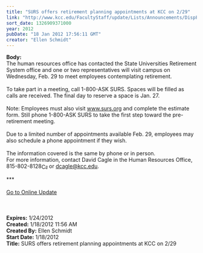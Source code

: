 ```yaml
---
title: "SURS offers retirement planning appointments at KCC on 2/29"
link: "http://www.kcc.edu/FacultyStaff/update/Lists/Announcements/DispForm.aspx?ID=581"
sort_date: 1326909371000
year: 2012
pubDate: "18 Jan 2012 17:56:11 GMT"
creator: "Ellen Schmidt"
---
```


<div><b>Body:</b> <div class="ExternalClass1A559A0301A447A2B37DF4354513B4E0">
<div>The human resources office has contacted the State Universities Retirement System office and one or two representatives will visit campus on Wednesday, Feb. 29 to meet employees contemplating retirement.</div>
<div> </div>
<div>To take part in a meeting, call 1-800-ASK SURS. Spaces will be filled as calls are received. The final day to reserve a space is Jan. 27.</div>
<div> </div>
<div>Note: Employees must also visit <a href="http://www.surs.org/">www.surs.org</a> and complete the estimate form. Still phone 1-800-ASK SURS to take the first step toward the pre-retirement meeting.</div>
<div> </div>
<div>Due to a limited number of appointments available Feb. 29, employees may also schedule a phone appointment if they wish.</div>
<div> </div>
<div>The information covered is the same by phone or in person.</div>
<div>For more information, contact David Cagle in the Human Resources Office, <span style="white-space:nowrap" class="baec5a81-e4d6-4674-97f3-e9220f0136c1">815-802-8128<a style="border-bottom:medium none;position:static !important;border-left:medium none;margin:0px;width:16px;bottom:0px;display:inline;white-space:nowrap;float:none;height:16px;vertical-align:middle;overflow:hidden;border-top:medium none;top:0px;cursor:hand;right:0px;border-right:medium none;left:0px" title="Call: 815-802-8128" href="/FacultyStaff/update/Lists/Announcements/EditForm.aspx?ID=581&amp;Source=/FacultyStaff/update/_layouts/sitemanager.aspx?SmtContext%3DSPList%3a7e45450e-520d-4ad3-81dd-a79ebcc75df4?SPWeb%3a6dd7d01a-f4b3-47f9-8d35-b60692caa2f7%3a%26SmtContextExpanded%3DTrue%26Filter%3D1%26pgsz%3D100%26pgidx%3D5%26vrmode%3DFalse%26lvn%3DKCC%20Announcements#"><img style="border-bottom:medium none;position:static !important;border-left:medium none;margin:0px;width:16px;bottom:0px;display:inline;white-space:nowrap;float:none;height:16px;vertical-align:middle;overflow:hidden;border-top:medium none;top:0px;cursor:hand;right:0px;border-right:medium none;left:0px" title="Call: 815-802-8128" /></a></span> or <a href="mailto:dcagle@kcc.edu">dcagle@kcc.edu</a>.</div>
<div> </div>
<div>***</div>
<div> </div>
<div><a href="/FacultyStaff/update/Pages/dailyupdate.aspx">Go to Online Update</a></div>
<div> </div>
<div><br /> </div></div></div>
<div><b>Expires:</b> 1/24/2012</div>
<div><b>Created:</b> 1/18/2012 11:56 AM</div>
<div><b>Created By:</b> Ellen Schmidt</div>
<div><b>Start Date:</b> 1/18/2012</div>
<div><b>Title:</b> SURS offers retirement planning appointments at KCC on 2/29</div>
